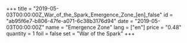 +++
title = "2019-05-03T00:00:00Z_War_of_the_Spark_Emergence_Zone_[en]_false"
id = "ab95f6e7-b806-47fe-a071-6c38b3176d94"
date = "2019-05-03T00:00:00Z"
name = "Emergence Zone"
lang = ["en"]
price = "0.48"
quantity = 1
foil = false
set = "War of the Spark"
+++
